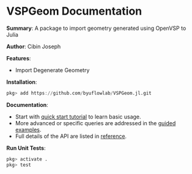 # VSPGeom Documentation

**Summary**: A package to import geometry generated using OpenVSP to Julia

**Author**: Cibin Joseph

**Features**:

- Import Degenerate Geometry

**Installation**:

```julia
pkg> add https://github.com/byuflowlab/VSPGeom.jl.git
```

**Documentation**:

- Start with [quick start tutorial](tutorial.md) to learn basic usage.
- More advanced or specific queries are addressed in the [guided examples](howto.md).
- Full details of the API are listed in [reference](reference.md).

**Run Unit Tests**:

```julia
pkg> activate .
pkg> test
```
